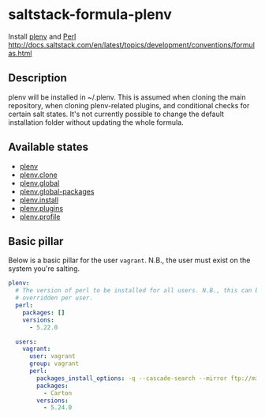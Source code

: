 # saltstack-formula-plenv
Install [plenv](https://github.com/tokuhirom/plenv) and [Perl](http://perldoc.perl.org/)
http://docs.saltstack.com/en/latest/topics/development/conventions/formulas.html

## Description
plenv will be installed in ~/.plenv. This is assumed when cloning the main
repository, when cloning plenv-related plugins, and conditional checks for
certain salt states. It's not currently possible to change the default
installation folder without updating the whole formula.

## Available states

  - [plenv](#plenv)
  - [plenv.clone](#plenv.clone)
  - [plenv.global](#plenv.global)
  - [plenv.global-packages](#plenv.global-packages)
  - [plenv.install](#plenv.install)
  - [plenv.plugins](#plenv.plugins)
  - [plenv.profile](#plenv.profile)

## Basic pillar
Below is a basic pillar for the user `vagrant`. N.B., the user must exist on the
system you're salting.

```yaml
plenv:
  # The version of perl to be installed for all users. N.B., this can be
  # overridden per user.
  perl:
    packages: []
    versions:
      - 5.22.0

  users:
    vagrant:
      user: vagrant
      group: vagrant
      perl:
        packages_install_options: -q --cascade-search --mirror ftp://mirror.bytemark.co.uk/CPAN/ --mirror http://cpan.org
        packages:
          - Carton
        versions:
          - 5.24.0
```
